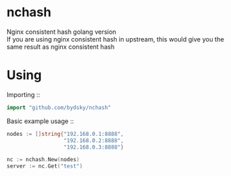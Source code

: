 # nchash
Nginx consistent hash golang version  
If you are using nginx consistent hash in upstream, this would give you the same result as nginx consistent hash

# Using

Importing ::

```go
import "github.com/bydsky/nchash"
```

Basic example usage ::

```go
nodes := []string{"192.168.0.1:8888",
                  "192.168.0.2:8888",
                  "192.168.0.3:8888"}

nc := nchash.New(nodes)
server := nc.Get("test")
```
